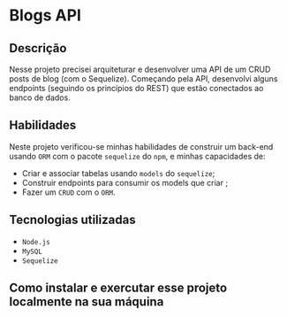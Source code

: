 # Blogs API

## Descrição 

Nesse projeto precisei arquiteturar e desenvolver uma API de um CRUD posts de blog (com o Sequelize). Começando pela API, desenvolvi alguns endpoints (seguindo os princípios do REST) que estão conectados ao banco de dados.

## Habilidades

Neste projeto verificou-se minhas habilidades de construir um back-end usando `ORM` com o pacote `sequelize` do `npm`, e minhas capacidades de:
 - Criar e associar tabelas usando `models` do `sequelize`;
 - Construir endpoints para consumir os models que criar ;
 - Fazer um `CRUD` com o `ORM`.

## Tecnologias utilizadas

- `Node.js`
- `MySQL`
- `Sequelize`

## Como instalar e exercutar esse projeto localmente na sua máquina


